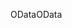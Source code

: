 <span data-ttu-id="bf4f6-101">OData</span><span class="sxs-lookup"><span data-stu-id="bf4f6-101">OData</span></span>